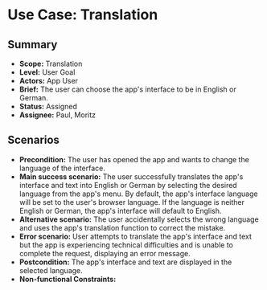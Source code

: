 # Use Case: Translation

## Summary

- **Scope:** Translation
- **Level:** User Goal
- **Actors:** App User
- **Brief:** The user can choose the app's interface to be in English or German.
- **Status:** Assigned
- **Assignee:** Paul, Moritz

## Scenarios

- **Precondition:**
  The user has opened the app and wants to change the language of the interface.
- **Main success scenario:**
  The user successfully translates the app's interface and text into English or German by selecting the desired language from the app's menu.
  By default, the app's interface language will be set to the user's browser language.
  If the language is neither English or German, the app's interface will default to English.
- **Alternative scenario:**
  The user accidentally selects the wrong language and uses the app's translation function to correct the mistake.
- **Error scenario:**
  User attempts to translate the app's interface and text but the app is experiencing technical difficulties and is unable to complete the request, displaying an error message.
- **Postcondition:**
  The app's interface and text are displayed in the selected language.
- **Non-functional Constraints:**
